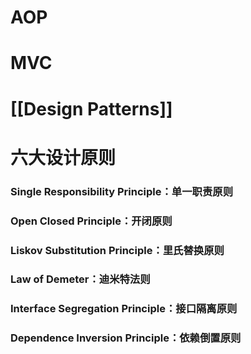 
# AOP

# MVC

# [[Design Patterns]]

# 六大设计原则

### Single Responsibility Principle：单一职责原则
### Open Closed Principle：开闭原则
### Liskov Substitution Principle：里氏替换原则
### Law of Demeter：迪米特法则
### Interface Segregation Principle：接口隔离原则
### Dependence Inversion Principle：依赖倒置原则
